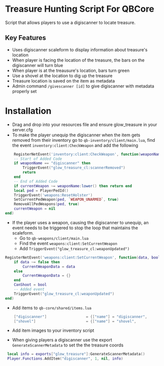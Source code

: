 # Treasure Hunting Script For QBCore

Script that allows players to use a digiscanner to locate treasure.

## Key Features
- Uses digiscanner scaleform to display information about treasure's location
- When player is facing the location of the treasure, the bars on the digiscanner will turn blue
- When player is at the treausure's location, bars turn green
- Use a shovel at the location to dig up the treasure
- Treasure location is saved on the item as metadata
- Admin command `/givescanner [id]` to give digiscanner with metadata properly set

# Installation
- Drag and drop into your resources file and ensure glow_treasure in your server.cfg
- To make the player unequip the digiscanner when the item gets removed from their inventory go to `qb-inventory/client/main.lua`, find the event `inventory:client:CheckWeapon` and add the following

```lua
    RegisterNetEvent('inventory:client:CheckWeapon', function(weaponName)
    -- Start of Added Code
    if weaponName == "digiscanner" then
        TriggerEvent("glow_treasure_cl:scannerRemoved")
        return
    end
    -- End of Added Code
    if currentWeapon ~= weaponName:lower() then return end
    local ped = PlayerPedId()
    TriggerEvent('weapons:ResetHolster')
    SetCurrentPedWeapon(ped, `WEAPON_UNARMED`, true)
    RemoveAllPedWeapons(ped, true)
    currentWeapon = nil
end)
```
- If the player uses a weapon, causing the digiscanner to unequip, an event needs to be triggered to stop the loop that maintains the scaleform.
    - Go to `qb-weapons/client/main.lua`
    - Find the event `weapons:client:SetCurrentWeapon`
    - Add `TriggerEvent("glow_treasure_cl:weaponUpdated")`

```lua
RegisterNetEvent('weapons:client:SetCurrentWeapon', function(data, bool)
    if data ~= false then
        CurrentWeaponData = data
    else
        CurrentWeaponData = {}
    end
    CanShoot = bool
    -- Added event
    TriggerEvent("glow_treasure_cl:weaponUpdated")
end)
```

- Add items to `qb-core/shared/items.lua`

```lua
	["digiscanner"] 			     = {["name"] = "digiscanner", 					["label"] = "Digiscanner", 				["weight"] = 2000, 		["type"] = "item", 		["image"] = "digiscanner.png", 			["unique"] = true, 		["useable"] = true, 	["shouldClose"] = true,    ["combinable"] = nil,   ["description"] = "Used to scan for things.."},
	["shovel"] 			     		 = {["name"] = "shovel", 						["label"] = "Shovel", 					["weight"] = 3000, 		["type"] = "item", 		["image"] = "shovel.png", 				["unique"] = false, 	["useable"] = true, 	["shouldClose"] = true,    ["combinable"] = nil,   ["description"] = "A handy shovel."},
```

- Add item images to your inventory script

- When giving players a digiscanner use the export `GenerateScannerMetadata` to set the the treasure coords

```lua
 local info = exports["glow_treasure"]:GenerateScannerMetadata()
 Player.Functions.AddItem("digiscanner", 1, nil, info)
```